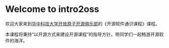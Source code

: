 # Welcome to intro2oss

欢迎大家来到[华中科技大学开放原子开源俱乐部](https://hust.openatom.club/)的《开源软件通识课程》课程。

本课程将秉持“以开源方式来建设开源课程”的指导方针，带同学们一起畅游开源软件的海洋。
